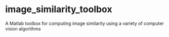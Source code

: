 image_similarity_toolbox
========================

A Matlab toolbox for computing image similarity using a variety of computer vision algorithms
